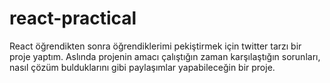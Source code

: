 # react-practical

React öğrendikten sonra öğrendiklerimi pekiştirmek için twitter tarzı bir proje yaptım. Aslında projenin amacı çalıştığın zaman karşılaştığın sorunları, nasıl çözüm bulduklarını gibi paylaşımlar yapabileceğin bir proje. 

